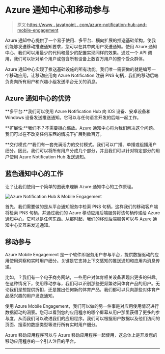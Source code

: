 # Azure 通知中心和移动参与

> 原文:[https://www . javatpoint . com/azure-notification-hub-and-mobile-engagement](https://www.javatpoint.com/azure-notification-hub-and-mobile-engagement)

Azure 通知中心提供了一个易于使用、多平台、横向扩展的推送基础架构，使我们能够发送移动推送通知要求，您可以在其中向用户发送通知。使用 Azure 通知中心，我们可以用最少的代码和最少的配置实现同样的效果。通过一个 API 调用，我们可以针对单个用户或包含所有设备上数百万用户的整个受众群体。

Azure 通知中心实现了推送基础设施的所有功能。我们唯一需要做的就是编写一个移动应用，让移动应用向 Azure Notification 注册 PNS 句柄，我们的移动后端负责向所有用户和兴趣小组发送平台无关的消息。

## Azure 通知中心的优势

**多平台:**我们可以使用 Azure Notification Hub 向 IOS 设备、安卓设备和 Windows 设备发送推送通知。它可以与任何语言开发的后端一起工作。

**扩展性:**我们不？不需要担心缩放。Azure 通知中心将为我们解决这个问题。我们可以在不改变任何东西的情况下扩展到数百万。

**交付模式:**我们有一套充满活力的交付模式。我们可以广播、单播或组播用户细分。因此，我们可以将所有用户分成几个部分，并且我们可以针对特定部分的用户使用 Azure Notification Hub 发送通知。

## 蓝色通知中心的工作

让？让我们使用一个简单的图表来理解 Azure 通知中心的工作原理。

![Azure Notification Hub & Mobile Engagement](../Images/f6b092862b8a7b84986fb1afc1024719.png)

首先，我们需要做的是从平台通知服务中检索 PNS 句柄，这样我们的移动客户端将检索 PNS 句柄，并通过我们的 Azure 移动应用后端服务将该句柄传递给 Azure 通知中心。它可以是任何东西。从那时起，我们的移动后端服务可以与 Azure 通知中心交互来发送通知。

## 移动参与

Azure Mobile Engagement 是一个软件即服务用户参与平台，提供数据驱动的应用使用洞察和实时用户细分。关键是它支持上下文感知的推送通知和应用内消息传递。

比如，？我们有一个电子商务网站，一些用户对体育相关设备表现出更多的兴趣。在这种情况下，使用移动参与，我们可以识别那些更频繁访问体育产品的用户。无论我们是想提供折扣，还是推出任何新的体育产品，我们都可以只向那些对体育产品感兴趣的用户发送通知。

使用 Azure Mobile Engagement，我们可以做的另一件事是对应用使用情况进行数据驱动的洞察。您可以看到您的应用程序的哪个屏幕从用户那里获得了更多的参与度，从而我们可以改进我们的应用程序。我们可以根据用户数据以及他们访问的页面、搜索的数据类型等进行所有实时用户细分。

Azure 移动应用程序可以与 Azure 移动应用程序一起使用，这总体上是开发您的移动应用程序的一个引人注目的平台。

* * *